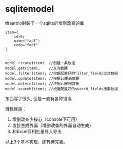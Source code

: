 # sqlitemodel

给aardio封装了一个sqlite的增删改查的库

    item={
        id=5;
        name="fadf";
        code="fadf"
    }


    model.create(item)  //创建一条数据
    model.get(item);    //查询数据
    model.filter(item); //根据配置好的filter_fields过滤数据
    model.update(item); //根据id更新数据
    model.delete(item); //根据id删除数据
    model.search(item); //根据配置好的search_fields搜索数据

东西写了很久, 但是一直有各种错误

目标就是：
1. 增删改查少操心（console下可用）
2. 直接生成界面（增删改查的界面自动生成）
3. 和Excel互相批量导入导出

以上3个基本实现，还有待完善。
